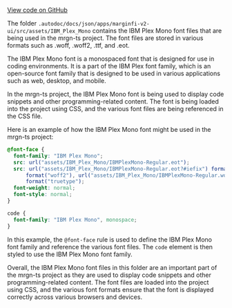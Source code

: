 [View code on GitHub](https://github.com/mrgnlabs/mrgn-ts/.autodoc/docs/json/apps/marginfi-v2-ui/src/assets/IBM_Plex_Mono)

The folder `.autodoc/docs/json/apps/marginfi-v2-ui/src/assets/IBM_Plex_Mono` contains the IBM Plex Mono font files that are being used in the mrgn-ts project. The font files are stored in various formats such as .woff, .woff2, .ttf, and .eot.

The IBM Plex Mono font is a monospaced font that is designed for use in coding environments. It is a part of the IBM Plex font family, which is an open-source font family that is designed to be used in various applications such as web, desktop, and mobile.

In the mrgn-ts project, the IBM Plex Mono font is being used to display code snippets and other programming-related content. The font is being loaded into the project using CSS, and the various font files are being referenced in the CSS file.

Here is an example of how the IBM Plex Mono font might be used in the mrgn-ts project:

```css
@font-face {
  font-family: "IBM Plex Mono";
  src: url("assets/IBM_Plex_Mono/IBMPlexMono-Regular.eot");
  src: url("assets/IBM_Plex_Mono/IBMPlexMono-Regular.eot?#iefix") format("embedded-opentype"), url("assets/IBM_Plex_Mono/IBMPlexMono-Regular.woff2")
      format("woff2"), url("assets/IBM_Plex_Mono/IBMPlexMono-Regular.woff") format("woff"), url("assets/IBM_Plex_Mono/IBMPlexMono-Regular.ttf")
      format("truetype");
  font-weight: normal;
  font-style: normal;
}

code {
  font-family: "IBM Plex Mono", monospace;
}
```

In this example, the `@font-face` rule is used to define the IBM Plex Mono font family and reference the various font files. The `code` element is then styled to use the IBM Plex Mono font family.

Overall, the IBM Plex Mono font files in this folder are an important part of the mrgn-ts project as they are used to display code snippets and other programming-related content. The font files are loaded into the project using CSS, and the various font formats ensure that the font is displayed correctly across various browsers and devices.
